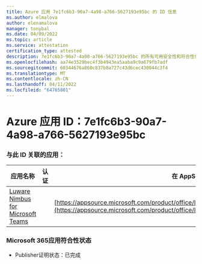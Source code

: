 ```yaml
---
title: Azure 应用 7e1fc6b3-90a7-4a98-a766-5627193e95bc 的 ID 信息
ms.author: elmalova
author: elenamalova
manager: tonybal
ms.date: 04/09/2022
ms.topic: article
ms.service: attestation
certification_type: attested
description: 7e1fc6b3-90a7-4a98-a766-5627193e95bc 的所有可用安全性和符合性信息信息。
ms.openlocfilehash: aa74e3529bec4f3b4943ea5aaba9c9a679fb7adf
ms.sourcegitcommit: 60344676a860c837b8a727c43d6cec430044c3f4
ms.translationtype: MT
ms.contentlocale: zh-CN
ms.lasthandoff: 04/11/2022
ms.locfileid: "64765801"
---
```

# <a name="azure-app-id-7e1fc6b3-90a7-4a98-a766-5627193e95bc"></a>Azure 应用 ID：7e1fc6b3-90a7-4a98-a766-5627193e95bc


### <a name="apps-associated-with-this-id"></a>与此 ID 关联的应用：
| **应用名称** | **认证** | **在 AppSource 中查看** |
|--------------|---------------|-----------------------|
| [Luware Nimbus for Microsoft Teams](../forward/luwareagzurich.advanced_routing_azure_marketplace.md) |  | [https://appsource.microsoft.com/product/office/luwareagzurich.advanced_routing_azure_marketplace](https://appsource.microsoft.com/product/office/luwareagzurich.advanced_routing_azure_marketplace) |

### <a name="microsoft-365-app-compliance-status"></a>Microsoft 365应用符合性状态
- Publisher证明状态：已完成
